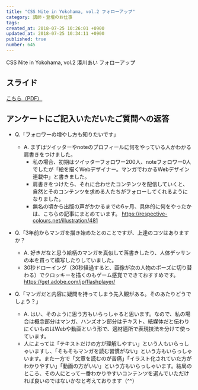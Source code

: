 ```yaml
---
title: "CSS Nite in Yokohama, vol.2 フォローアップ"
category: 講師・登壇のお仕事
tags: 
created_at: 2018-07-25 10:26:01 +0900
updated_at: 2018-07-25 10:34:11 +0900
published: true
number: 645
---
```


CSS Nite in Yokohama, vol.2  湊川あい フォローアップ

## スライド
[こちら（PDF）](https://www.dropbox.com/s/h5tpgaa7pvrod51/%E3%80%90%E3%83%95%E3%82%A9%E3%83%AD%E3%83%BC%E3%82%A2%E3%83%83%E3%83%97%E7%94%A8%E3%82%B9%E3%83%A9%E3%82%A4%E3%83%89%E3%80%91%E6%B9%8A%E5%B7%9D%E3%81%82%E3%81%84_Google%E3%82%B5%E3%83%BC%E3%83%81%E3%82%B3%E3%83%B3%E3%82%BD%E3%83%BC%E3%83%AB%2BSNS%E3%82%92%E9%A7%86%E4%BD%BF%E3%81%97%E3%81%9F%E3%80%81%E8%AA%AD%E3%81%BE%E3%82%8C%E3%82%8B%E3%82%B3%E3%83%B3%E3%83%86%E3%83%B3%E3%83%84%E3%81%AE%E4%BD%9C%E3%82%8A%E6%96%B9.pdf?dl=0)

## アンケートにご記入いただいたご質問への返答
- Q.「フォロワーの増やし方も知りたいです」
    - A. まずはツイッターやnoteのプロフィールに何をやっている人かわかる肩書きをつけました。
        - 私の場合、初期はツイッターフォロワー200人、noteフォロワー0人でしたが「絵を描くWebデザイナー。マンガでわかるWebデザイン連載中」と書きました。
        - 肩書きをつけたら、それに合わせたコンテンツを配信していくと、自然とそのコンテンツを求める人たちがフォローしてくれるようになりました。
        - 無名の頃から出版の声がかかるまでの6ヶ月、具体的に何をやったかは、こちらの記事にまとめています。 https://respective-colours.net/illustration/481

- Q.「3年前からマンガを描き始めたとのことですが、上達のコツはありますか？
    - A. 好きだなと思う絵柄のマンガを真似して落書きしたり、人体デッサンの本を買って模写したりしていました。
    - 30秒ドローイング（30秒経過すると、画像が次の人物のポーズに切り替わる）でクロッキーを描くのもゲーム感覚でできておすすめです。 https://get.adobe.com/jp/flashplayer/

- Q.「マンガだと内容に疑問を持ってしまう先入観がある。そのあたりどうでしょう？」
    - A.  はい、そのように思う方もいらっしゃると思います。なので、私の場合は概念部分はマンガ、ハンズオン部分はテキスト、紙媒体だと伝わりにくいものはWebや動画という形で、適材適所で表現技法を分けて使っています。
    - 人によっては「テキストだけの方が理解しやすい」という人もいらっしゃいますし、「そもそもマンガを読む習慣がない」という方もいらっしゃいます。また一方で「文章を読むのが苦痛」「イラスト化されていた方がわかりやすい」「動画の方がいい」という方もいらっしゃいます。結局のところ、その人にとって一番わかりやすいコンテンツを選んでいただければ良いのではないかなと考えております（^^）
